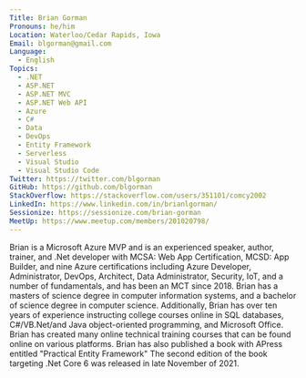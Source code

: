 ```yaml
---
Title: Brian Gorman
Pronouns: he/him
Location: Waterloo/Cedar Rapids, Iowa
Email: blgorman@gmail.com
Language:
  - English
Topics:
  - .NET
  - ASP.NET
  - ASP.NET MVC
  - ASP.NET Web API
  - Azure
  - C#
  - Data
  - DevOps
  - Entity Framework
  - Serverless
  - Visual Studio
  - Visual Studio Code
Twitter: https://twitter.com/blgorman
GitHub: https://github.com/blgorman
StackOverflow: https://stackoverflow.com/users/351101/comcy2002
LinkedIn: https://www.linkedin.com/in/brianlgorman/
Sessionize: https://sessionize.com/brian-gorman
MeetUp: https://www.meetup.com/members/201020798/
---
```

Brian is a Microsoft Azure MVP and is an experienced speaker, author, trainer, and .Net developer with MCSA: Web App Certification, MCSD: App Builder, and nine Azure certifications including Azure Developer, Administrator, DevOps, Architect, Data Administrator, Security, IoT, and a number of fundamentals, and has been an MCT since 2018. Brian has a masters of science degree in computer information systems, and a bachelor of science degree in computer science. Additionally, Brian has over ten years of experience instructing college courses online in SQL databases, C#/VB.Net/and Java object-oriented programming, and Microsoft Office. Brian has created many online technical training courses that can be found online on various platforms. Brian has also published a book with APress entitled "Practical Entity Framework" The second edition of the book targeting .Net Core 6 was released in late November of 2021.